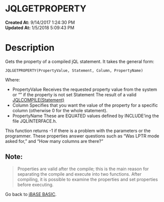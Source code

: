 # JQLGETPROPERTY

**Created At:** 9/14/2017 1:24:30 PM  
**Updated At:** 1/5/2018 5:09:43 PM  


# Description

Gets the property of a compiled jQL statement. It takes the general form:

```
JQLGETPROPERTY(PropertyValue, Statement, Column, PropertyName)
```

Where:

- PropertyValue Receives the requested property value from the system or “” if the property is not set Statement The result of a valid [JQLCOMPILE(Statement)](276773-5-jqlcompile)
- Column Specifies that you want the value of the property for a specific column (otherwise 0 for the whole statement).
- PropertyName These are EQUATED values defined by INCLUDE’ing the file JQLINTERFACE.h.


This function returns -1 if there is a problem with the parameters or the programmer. These properties answer questions such as “Was LPTR mode asked for,” and “How many columns are there?”

## Note: 


> Properties are valid after the compile; this is the main reason for separating the compile and execute into two functions. After compiling, it is possible to examine the properties and set properties before executing.




Go back to [jBASE BASIC](263498-jbase-basic).

